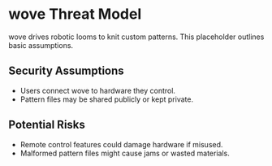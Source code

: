 # wove Threat Model

wove drives robotic looms to knit custom patterns. This placeholder outlines basic assumptions.

## Security Assumptions

- Users connect wove to hardware they control.
- Pattern files may be shared publicly or kept private.

## Potential Risks

- Remote control features could damage hardware if misused.
- Malformed pattern files might cause jams or wasted materials.
